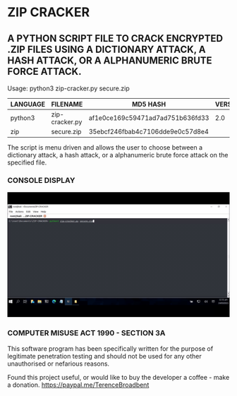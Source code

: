 # ZIP CRACKER
## A PYTHON SCRIPT FILE TO CRACK ENCRYPTED .ZIP FILES USING A DICTIONARY ATTACK, A HASH ATTACK, OR A ALPHANUMERIC BRUTE FORCE ATTACK.

Usage: python3 zip-cracker.py secure.zip

| LANGUAGE | FILENAME       | MD5 HASH                         | VERSION  |
|--------  |---------       |---------                         |--------- |
| python3  | zip-cracker.py | af1e0ce169c59471ad7ad751b636fd33 | 2.0      | 
| zip      | secure.zip     | 35ebcf246fbab4c7106dde9e0c57d8e4 |          |

The script is menu driven and allows the user to choose between a dictionary attack, a hash attack, or a alphanumeric brute force attack on the specified file.

### CONSOLE DISPLAY
![Screenshot](picture1.gif) 

### COMPUTER MISUSE ACT 1990 - SECTION 3A
This software program has been specifically written for the purpose of legitimate penetration testing and should not be used for any other unauthorised or nefarious reasons.

Found this project useful, or would like to buy the developer a coffee - make a donation.
https://paypal.me/TerenceBroadbent
